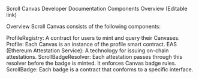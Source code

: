 Scroll Canvas Developer Documentation
Components Overview
(Editable link)


Overview
Scroll Canvas consists of the following components:

ProfileRegistry: A contract for users to mint and query their Canvases.
Profile: Each Canvas is an instance of the profile smart contract.
EAS (Ethereum Attestation Service): A technology for issuing on-chain attestations.
ScrollBadgeResolver: Each attestation passes through this resolver before the badge is minted. It enforces Canvas badge rules.
ScrollBadge: Each badge is a contract that conforms to a specific interface.
